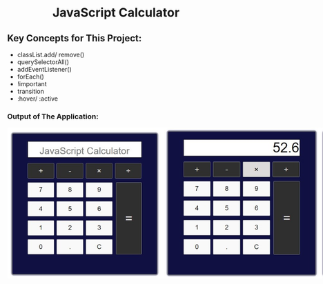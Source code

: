 <h1 align="center">JavaScript Calculator</h1>
<h2>Key Concepts for This Project:</h2>
<ul>
<li>classList.add/ remove()</li>
<li>querySelectorAll()</li>
<li>addEventListener()</li>
<li>forEach()</li>
<li>!important</li>
<li>transition</li>
<li>:hover/ :active </li>
</ul>
<h3>Output of The Application:</h3>
<div style="display: flex">
<img src="/Calculator/ScreenShots/Calculator_SS1.jpg" style="height:350px"/>
<img src="/Calculator/ScreenShots/Calculator_SS2.jpg" style="height:350px"/>
<img src="/Calculator/ScreenShots/Calculator_SS3.jpg" style="height:350px"/>
<img src="/Calculator/ScreenShots/Calculator_SS4.jpg" style="height:350px"/>
</div>
